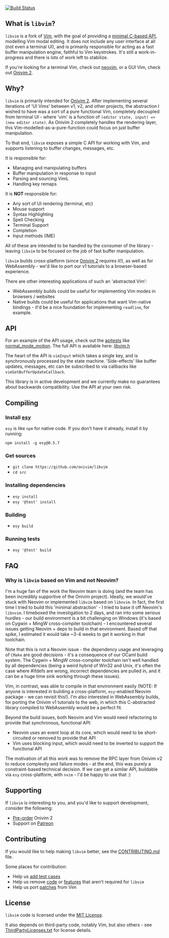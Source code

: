 [![Build Status](https://dev.azure.com/onivim/oni2/_apis/build/status/onivim.libvim?branchName=master)](https://dev.azure.com/onivim/oni2/_build/latest?definitionId=4&branchName=master)

## What is `libvim`?

`libvim` is a fork of [Vim](https://github.com/vim/vim), with the goal of providing a [minimal C-based API](https://github.com/onivim/libvim/blob/master/src/libvim.h), modelling Vim modal editing. It does not include any user interface at all (not even a terminal UI), and is primarily responsible for acting as a fast buffer manipulation engine, faithful to Vim keystrokes. It's still a work-in-progress and there is lots of work left to stabilize.

If you're looking for a terminal Vim, check out [neovim](https://github.com/neovim/neovim), or a GUI Vim, check out [Onivim 2](https://v2.onivim.io).

## Why?

`libvim` is primarily intended for [Onivim 2](https://v2.onivim.io). After implementing several iterations of 'UI Vims' between v1, v2, and other projects, the abstraction I wished to have was a sort of a pure functional Vim, completely decoupled from terminal UI - where 'vim' is a function of `(editor state, input) => (new editor state)`. As Onivim 2 completely handles the rendering layer, this Vim-modelled-as-a-pure-function could focus on just buffer manipulation.

To that end, `libvim` exposes a simple C API for working with Vim, and supports listening to buffer changes, messages, etc. 

It is responsible for:
- Managing and manipulating buffers
- Buffer manipulation in response to input
- Parsing and sourcing VimL
- Handling key remaps

It is __NOT__ responsible for:
- Any sort of UI rendering (terminal, etc)
- Mouse support
- Syntax Highlighting
- Spell Checking
- Terminal Support
- Completion
- Input methods (IME)

All of these are intended to be handled by the consumer of the library - leaving `libvim` to be focused on the job of fast buffer manipulation.

`libvim` builds cross-platform (since [Onivim 2](https://v2.onivim.io) requires it!), as well as for WebAssembly - we'd like to port our v1 tutorials to a browser-based experience.

There are other interesting applications of such an 'abstracted Vim':
- WebAssembly builds could be useful for implementing Vim modes in browsers / websites
- Native builds could be useful for applications that want Vim-native bindings - it'd be a nice foundation for implementing `readline`, for example.

## API

For an example of the API usage, check out the [apitests](https://github.com/onivim/libvim/blob/master/src/apitest) like [normal_mode_motion](https://github.com/onivim/libvim/blob/master/src/apitest/normal_mode_motion.c). The full API is available here: [libvim.h](https://github.com/onivim/libvim/blob/master/src/libvim.h)

The heart of the API is `vimInput` which takes a single key, and is synchronously processed by the state machine. 'Side-effects' like buffer updates, messages, etc can be subscribed to via callbacks like `vimSetBufferUpdateCallback`.

This library is in active development and we currently make no guarantees about backwards compatibility. Use the API at your own risk.

## Compiling ##

### Install [esy](https://esy.sh/)

`esy` is like `npm` for native code. If you don't have it already, install it by running:
```
npm install -g esy@0.5.7
```

### Get sources

- `git clone https://github.com/onivim/libvim`
- `cd src`

### Installing dependencies

- `esy install`
- `esy '@test' install`

### Building

- `esy build`

### Running tests

- `esy '@test' build`

## FAQ

### Why is `libvim` based on Vim and not Neovim?

I'm a huge fan of the work the Neovim team is doing (and the team has been incredibly supportive of the Onivim project). Ideally, we would've stuck with Neovim or implemented `libvim` based on `libnvim`. In fact, the first time I tried to build this 'minimal abstraction' - I tried to base it off Neovim's `libnvim`. I timeboxed the investigation to 2 days, and ran into some serious hurdles - our build environment is a bit challenging on Windows (it's based on Cygwin + MingW cross-compiler toolchain) - I encountered several issues getting Neovim + deps to build in that environment. Based off that spike, I estimated it would take ~3-4 weeks to get it working in that toolchain.

Note that this is not a Neovim issue - the dependency usage and leveraging of `CMake` are good decisions - it's a consequence of our OCaml build system. The Cygwin + MingW cross-compiler toolchain isn't well handled by all dependencies (being a weird hybrid of Win32 and Unix, it's often the case where #ifdefs are wrong, incorrect dependencies are pulled in, and it can be a huge time sink working through these issues).

Vim, in contrast, was able to compile in that environment easily (NOTE: If anyone is interested in building a cross-platform, `esy`-enabled Neovim package - we can revisit this!). I'm also interested in WebAssembly builds, for porting the Onivim v1 tutorials to the web, in which this C-abstracted library compiled to WebAssembly would be a perfect fit.

Beyond the build issues, both Neovim and Vim would need refactoring to provide that synchronous, functional API:
- Neovim uses an event loop at its core, which would need to be short-circuited or removed to provide that API
- Vim uses blocking input, which would need to be inverted to support the functional API

The motivation of all this work was to remove the RPC layer from Onivim v2 to reduce complexity and failure modes - at the end, this was purely a constraint-based technical decision. If we can get a similar API, buildable via `esy` cross-platform, with `nvim` - I'd be happy to use that :)

## Supporting

If `libvim` is interesting to you, and you'd like to support development, consider the following:

- [Pre-order](https://v2.onivim.io) Onivim 2
- Support on [Patreon](https://www.patreon.com/onivim)

## Contributing

If you would like to help making `libvim` better, see the [CONTRIBUTING.md](https://github.com/vim/vim/blob/master/CONTRIBUTING.md) file.

Some places for contribution:
- Help us [add test cases](https://github.com/onivim/libvim/tree/master/src/apitest)
- Help us remove [code](https://github.com/onivim/libvim/pull/31) or [features](https://github.com/onivim/libvim/pull/30) that aren't required for `libvim`
- Help us port [patches](https://github.com/vim/vim/commits/master) from Vim

## License

`libvim` code is licensed under the [MIT License](./LICENSE).

It also depends on third-party code, notably Vim, but also others - see [ThirdPartyLicenses.txt](./ThirdPartyLicenses.txt) for license details.
